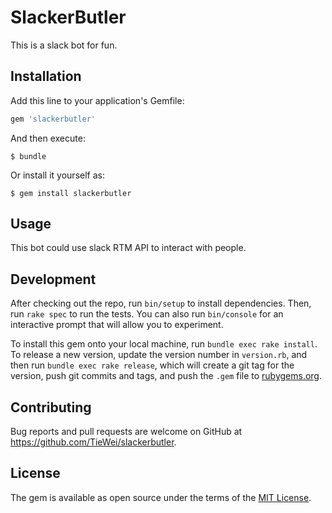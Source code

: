 # SlackerButler

This is a slack bot for fun.

## Installation

Add this line to your application's Gemfile:

```ruby
gem 'slackerbutler'
```

And then execute:

    $ bundle

Or install it yourself as:

    $ gem install slackerbutler

## Usage

This bot could use slack RTM API to interact with people.

## Development

After checking out the repo, run `bin/setup` to install dependencies. Then, run `rake spec` to run the tests. You can also run `bin/console` for an interactive prompt that will allow you to experiment.

To install this gem onto your local machine, run `bundle exec rake install`. To release a new version, update the version number in `version.rb`, and then run `bundle exec rake release`, which will create a git tag for the version, push git commits and tags, and push the `.gem` file to [rubygems.org](https://rubygems.org).

## Contributing

Bug reports and pull requests are welcome on GitHub at https://github.com/TieWei/slackerbutler.


## License

The gem is available as open source under the terms of the [MIT License](http://opensource.org/licenses/MIT).

